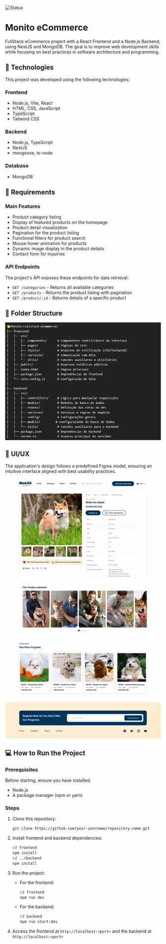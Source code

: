 ![Status](https://img.shields.io/badge/Status-In_Development-blue)

# Monito eCommerce

FullStack eCommerce project with a React Frontend and a Node.js Backend, using NestJS and MongoDB. The goal is to improve web development skills while focusing on best practices in software architecture and programming.

## 🚀 Technologies

This project was developed using the following technologies:

### **Frontend**

-   Node.js, Vite, React
-   HTML, CSS, JavaScript
-   TypeScript
-   Tailwind CSS

### **Backend**

-   Node.js, TypeScript
-   NestJS
-   mongoose, ts-node

### **Database**

-   MongoDB

## 📌 Requirements

### **Main Features**

-   Product category listing
-   Display of featured products on the homepage
-   Product detail visualization
-   Pagination for the product listing
-   Functional filters for product search
-   Mouse hover animation for products
-   Dynamic image display in the product details
-   Contact form for inquiries

### **API Endpoints**

The project's API exposes these endpoints for data retrieval:

-   `GET /categories` - Returns all available categories
-   `GET /products` - Returns the product listing with pagination
-   `GET /product/:id` - Returns details of a specific product

## 📂 Folder Structure

![Folder Structure](docs/folders.png)

## 🎨 UI/UX

The application's design follows a predefined Figma model, ensuring an intuitive interface aligned with best usability practices.

![Template](docs/template.png)

## 💻 How to Run the Project

### **Prerequisites**

Before starting, ensure you have installed:

-   Node.js
-   A package manager (npm or yarn)

### **Steps**

1. Clone this repository:

    ```sh
    git clone https://github.com/your-username/repository-name.git
    ```

2. Install frontend and backend dependencies:

    ```sh
    cd frontend
    npm install
    cd ../backend
    npm install
    ```

3. Run the project:

    - For the frontend:

        ```sh
        cd frontend
        npm run dev
        ```

    - For the backend:

        ```sh
        cd backend
        npm run start:dev
        ```

4. Access the frontend at `http://localhost:<port>` and the backend at `http://localhost:<port>`
